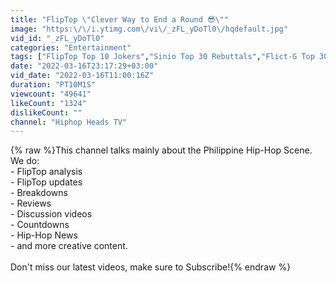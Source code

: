 ```yaml
---
title: "FlipTop \"Clever Way to End a Round 😎\""
image: "https:\/\/i.ytimg.com\/vi\/_zFL_yDoTl0\/hqdefault.jpg"
vid_id: "_zFL_yDoTl0"
categories: "Entertainment"
tags: ["FlipTop Top 10 Jokers","Sinio Top 30 Rebuttals","Flict-G Top 30 Funny Lines"]
date: "2022-03-16T23:17:29+03:00"
vid_date: "2022-03-16T11:00:16Z"
duration: "PT10M1S"
viewcount: "49641"
likeCount: "1324"
dislikeCount: ""
channel: "Hiphop Heads TV"
---
```

{% raw %}This channel talks mainly about the Philippine Hip-Hop Scene. We do:<br /> - FlipTop analysis<br /> - FlipTop updates<br /> - Breakdowns<br /> - Reviews<br /> - Discussion videos<br /> - Countdowns<br /> - Hip-Hop News<br /> - and more creative content.<br /><br />Don't miss our latest videos, make sure to Subscribe!{% endraw %}
